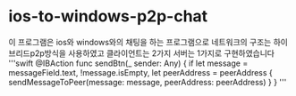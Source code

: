 # ios-to-windows-p2p-chat
이 프로그램은 ios와 windows와의 채팅을 하는 프로그램으로
네트워크의 구조는 하이브리드p2p방식을 사용하였고 클라이언트는 2가지 
서버는 1가지로 구현하였습니다 
'''swift
    @IBAction func sendBtn(_ sender: Any) {
        if let message = messageField.text, !message.isEmpty, let peerAddress = peerAddress {
            sendMessageToPeer(message: message, peerAddress: peerAddress)
        }
    }
'''
